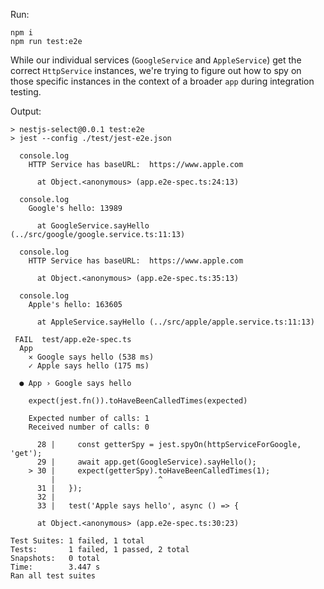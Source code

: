 Run:

```
npm i
npm run test:e2e
```

While our individual services (`GoogleService` and `AppleService`) get the correct `HttpService` instances, we're trying to figure out how to spy on those specific instances in the context of a broader `app` during integration testing.

Output:

```
> nestjs-select@0.0.1 test:e2e
> jest --config ./test/jest-e2e.json

  console.log
    HTTP Service has baseURL:  https://www.apple.com

      at Object.<anonymous> (app.e2e-spec.ts:24:13)

  console.log
    Google's hello: 13989

      at GoogleService.sayHello (../src/google/google.service.ts:11:13)

  console.log
    HTTP Service has baseURL:  https://www.apple.com

      at Object.<anonymous> (app.e2e-spec.ts:35:13)

  console.log
    Apple's hello: 163605

      at AppleService.sayHello (../src/apple/apple.service.ts:11:13)

 FAIL  test/app.e2e-spec.ts
  App
    ✕ Google says hello (538 ms)
    ✓ Apple says hello (175 ms)

  ● App › Google says hello

    expect(jest.fn()).toHaveBeenCalledTimes(expected)

    Expected number of calls: 1
    Received number of calls: 0

      28 |     const getterSpy = jest.spyOn(httpServiceForGoogle, 'get');
      29 |     await app.get(GoogleService).sayHello();
    > 30 |     expect(getterSpy).toHaveBeenCalledTimes(1);
         |                       ^
      31 |   });
      32 |
      33 |   test('Apple says hello', async () => {

      at Object.<anonymous> (app.e2e-spec.ts:30:23)

Test Suites: 1 failed, 1 total
Tests:       1 failed, 1 passed, 2 total
Snapshots:   0 total
Time:        3.447 s
Ran all test suites
```
